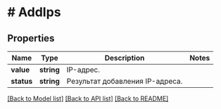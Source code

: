 # # AddIps

## Properties

Name | Type | Description | Notes
------------ | ------------- | ------------- | -------------
**value** | **string** | IP-адрес. |
**status** | **string** | Результат добавления IP-адреса. |

[[Back to Model list]](../../README.md#models) [[Back to API list]](../../README.md#endpoints) [[Back to README]](../../README.md)

